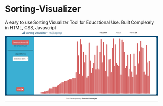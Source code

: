 # Sorting-Visualizer
A easy to use Sorting Visualizer Tool for Educational Use.
Built Completely in HTML, CSS, Javascript
![Sorting Visualizer](Postpic1.PNg)
